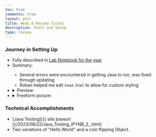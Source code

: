 ```yaml
---
toc: true
comments: true
layout: post
title: Week 0 Review Ticket
description: Tools and Setup
type: review
---
```

### Journey in Setting Up
<ul>
    <li>Fully described in <a href="{{ site.baseurl }}/2023/08/21/Lab_Notebook.html">Lab Notebook for the year</a></li>
    <li>Summary:</li>
        <ul>
            <li>Several errors were encountered in getting Java to run, was fixed through updating</li>
            <li>Rohan helped me edit <code>head.html</code> to allow for custom styling</li>
        </ul>
    <li>
        <details closed>
            <summary>Preview:</summary>
            <img src="{{ site.baseurl }}/images/labnotebook.png">
        </details>
    </li>
    <li>
        <details closed>
            <summary>Freeform picture:</summary>
            <img src="{{ site.baseurl }}/images/bees!.png">
        </details>
    </li>
</ul>

### Technical Accomplishments
* [Java Testing]({{ site.baseurl }}/2023/08/22/Java_Testing_IPYNB_2_.html)
* Two variations of "Hello World" and a coin flipping Object.